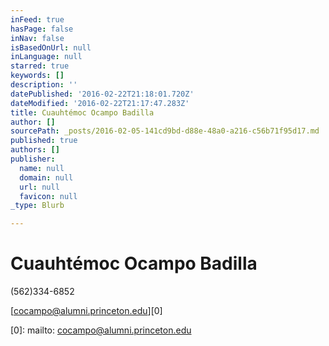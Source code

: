 ```yaml
---
inFeed: true
hasPage: false
inNav: false
isBasedOnUrl: null
inLanguage: null
starred: true
keywords: []
description: ''
datePublished: '2016-02-22T21:18:01.720Z'
dateModified: '2016-02-22T21:17:47.283Z'
title: Cuauhtémoc Ocampo Badilla
author: []
sourcePath: _posts/2016-02-05-141cd9bd-d88e-48a0-a216-c56b71f95d17.md
published: true
authors: []
publisher:
  name: null
  domain: null
  url: null
  favicon: null
_type: Blurb

---
```

# Cuauhtémoc Ocampo Badilla

(562)334-6852

[cocampo@alumni.princeton.edu][0]

[0]: mailto: cocampo@alumni.princeton.edu